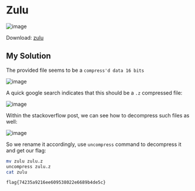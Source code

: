 # Zulu

![image](https://github.com/user-attachments/assets/8587e755-ff3d-48d1-aa5f-26b63b36394d)

Download: [zulu](https://raw.githubusercontent.com/LazyTitan33/CTF-Writeups/refs/heads/main/Huntress-CTF-2024/challenge-files/zulu)

## My Solution

The provided file seems to be a `compress'd data 16 bits`

![image](https://github.com/user-attachments/assets/6fe8b098-feef-498e-8f6d-90a5be2388ca)

A quick google search indicates that this should be a `.z` compressed file:  

![image](https://github.com/user-attachments/assets/5e614f3f-0ef9-4482-9a2b-510dd9a08a6c)

Within the stackoverflow post, we can see how to decompress such files as well:  

![image](https://github.com/user-attachments/assets/13256440-a394-4522-ac40-3a0950361bfd)

So we rename it accordingly, use `uncompress` command to decompress it and get our flag:  

```bash
mv zulu zulu.z
uncompress zulu.z
cat zulu
```

`flag{74235a9216ee609538022e6689b4de5c}`
